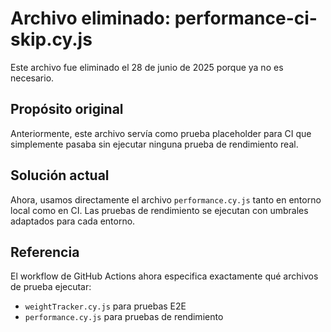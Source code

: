 # Archivo eliminado: performance-ci-skip.cy.js

Este archivo fue eliminado el 28 de junio de 2025 porque ya no es necesario.

## Propósito original
Anteriormente, este archivo servía como prueba placeholder para CI que simplemente pasaba sin ejecutar ninguna prueba de rendimiento real.

## Solución actual
Ahora, usamos directamente el archivo `performance.cy.js` tanto en entorno local como en CI. Las pruebas de rendimiento se ejecutan con umbrales adaptados para cada entorno.

## Referencia
El workflow de GitHub Actions ahora especifica exactamente qué archivos de prueba ejecutar:
- `weightTracker.cy.js` para pruebas E2E
- `performance.cy.js` para pruebas de rendimiento
